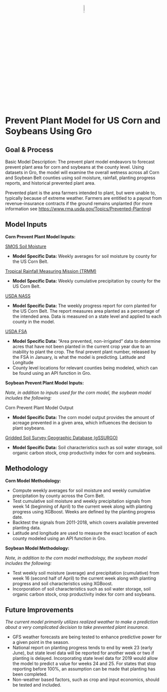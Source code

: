 <p align="center"><img width=8% src="https://gro-intelligence.com/images/logo.jpg"></p>

# Prevent Plant Model for US Corn and Soybeans Using Gro

## Goal & Process
Basic Model Description: The prevent plant model endeavors to forecast prevent plant area for corn and soybeans at the county level. Using datasets in Gro, the model will examine the overall wetness across all Corn and Soybean Belt counties using soil moisture, rainfall, planting progress reports, and historical prevented plant area. 

Prevented plant is the area farmers intended to plant, but were unable to, typically because of extreme weather. Farmers are entitled to a payout from revenue-insurance contracts if the ground remains unplanted (for more information see https://www.rma.usda.gov/Topics/Prevented-Planting)

## Model Inputs
__Corn Prevent Plant Model Inputs:__ 

[SMOS Soil Moisture](https://app.gro-intelligence.com/dictionary/sources/43)
* __Model Specific Data:__ Weekly averages for soil moisture by county for the US Corn Belt. 

[Tropical Rainfall Measuring Mission (TRMM)](https://app.gro-intelligence.com/dictionary/sources/35)
* __Model Specific Data:__ Weekly cumulative precipitation by county for the US Corn Belt. 

[USDA NASS](https://app.gro-intelligence.com/dictionary/sources/25)
* __Model Specific Data:__ The weekly progress report for corn planted for the US Corn Belt. The report measures area planted as a percentage of the intended area. Data is measured on a state level and applied to each county in the model. 

[USDA FSA](https://app.gro-intelligence.com/dictionary/sources/100)
* __Model Specific Data:__ “Area prevented, non-irrigated” data to determine acres that have not been planted in the current crop year due to an inability to plant the crop. The final prevent plant number, released by the FSA in January, is what the model is predicting. 
Latitude and Longitude 
* County level locations for relevant counties being modeled, which can be found using an API function in Gro.

__Soybean Prevent Plant Model Inputs:__ 

*Note, in addition to inputs used for the corn model, the soybean model includes the following:*

Corn Prevent Plant Model Output
* __Model Specific Data:__ The corn model output provides the amount of acreage prevented in a given area, which influences the decision to plant soybeans.  

[Gridded Soil Survey Geographic Database (gSSURGO)](https://app.gro-intelligence.com/dictionary/sources/87)
* __Model Specific Data:__ Soil characteristics such as soil water storage, soil organic carbon stock, crop productivity index for corn and soybeans.

## Methodology
__Corn Model Methodology:__
* Compute weekly averages for soil moisture and weekly cumulative precipitation by county across the Corn Belt.
* Test cumulative soil moisture and weekly precipitation signals from week 14 (beginning of April) to the current week along with planting progress using XGBoost. Weeks are defined by the planting progress date. 
* Backtest the signals from 2011-2018, which covers available prevented planting data.
* Latitude and longitude are used to measure the exact location of each county modeled using an API function in Gro.

__Soybean Model Methodology:__

*Note, in addition to the corn model methodology, the soybean model includes the following:* 

* Test weekly soil moisture (average) and precipitation (cumulative) from week 16 (second half of April) to the current week along with planting progress and soil characteristics using XGBoost. 
* Incorporation of soil characteristics such as soil water storage, soil organic carbon stock, crop productivity index for corn and soybeans.

## Future Improvements
*The current model primarily utilizes realized weather to make a prediction about a very complicated decision to take prevented plant insurance.*
* GFS weather forecasts are being tested to enhance predictive power for a given point in the season.
* National report on planting progress tends to end by week 23 (early June), but state level data will be reported for another week or two if planting is delayed. Incorporating state level data for 2019 would allow the model to predict a value for weeks 24 and 25. For states that stop reporting before 100%, an assumption can be made that planting has been completed.
* Non-weather based factors, such as crop and input economics, should be tested and included.
